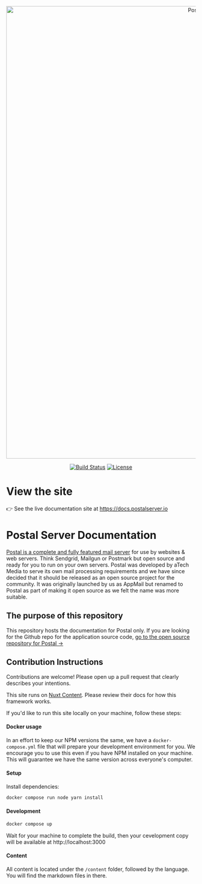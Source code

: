 <p align="center">
	<a href="https://postal.atech.media/" target="_blank">
		<img src="https://raw.githubusercontent.com/postalserver/docs/main/static/preview.png" width="1200" alt="Postal Server Documentation Preview">
	</a>
</p>
<p align="center">
	<a href="https://actions-badge.atrox.dev/postalserver/docs/goto?ref=main"><img alt="Build Status" src="https://img.shields.io/endpoint.svg?url=https%3A%2F%2Factions-badge.atrox.dev%2Fpostalserver%2Fdocs%2Fbadge%3Fref%3Dmain&style=flat" /></a>
	<a href="https://github.com/postalserver/docs/blob/main/LICENSE" target="_blank"><img src="https://badgen.net/github/license/postalserver/docs" alt="License"></a>
</p>

# View the site
👉 See the live documentation site at https://docs.postalserver.io


# Postal Server Documentation
[Postal is a complete and fully featured mail server](https://postal.atech.media/) for use by websites & web servers. Think Sendgrid, Mailgun or Postmark but open source and ready for you to run on your own servers. Postal was developed by aTech Media to serve its own mail processing requirements and we have since decided that it should be released as an open source project for the community. It was originally launched by us as AppMail but renamed to Postal as part of making it open source as we felt the name was more suitable.

## The purpose of this repository
This repository hosts the documentation for Postal only. If you are looking for the Github repo for the application source code, [go to the open source repository for Postal →](https://github.com/postalserver/postal)

## Contribution Instructions
Contributions are welcome! Please open up a pull request that clearly describes your intentions.

This site runs on [Nuxt Content](https://content.nuxtjs.org/). Please review their docs for how this framework works.

If you'd like to run this site locally on your machine, follow these steps:

#### Docker usage
In an effort to keep our NPM versions the same, we have a `docker-compose.yml` file that will prepare your development environment for you. We encourage you to use this even if you have NPM installed on your machine. This will guarantee we have the same version across everyone's computer.

#### Setup

Install dependencies:

```bash
docker compose run node yarn install
```

#### Development

```bash
docker compose up
```

Wait for your machine to complete the build, then your cevelopment copy will be available at http://localhost:3000

#### Content
All content is located under the `/content` folder, followed by the language. You will find the markdown files in there.
